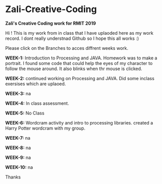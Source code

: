 # Zali-Creative-Coding
**Zali's Creative Coding work for RMIT 2019**

Hi ! This is my work from in class that I have uplaoded here as my work record.
I dont really understnad Github so I hope this all works :)

Please click on the Branches to acces diffrent weeks work.


**WEEK-1:** Introduction to Processing and JAVA. Homework was to make a portrait. I found some code that could help the eyes of my character to follow the mouse around. It also blinks when thr mouse is clicked. 

**WEEK-2:** continued working on Processing and JAVA. Did some inclass exersises which are uplaoed. 

**WEEK-3:** na

**WEEK-4:** In class assessment. 

**WEEK-5:** No Class

**WEEK-6:** Wordcram activity and intro to processing libraries. created a Harry Potter wordcram with my group. 

**WEEK-7:** na

**WEEK-8:** na

**WEEK-9:** na

**WEEK-10:** na


Thanks 
